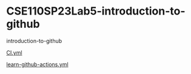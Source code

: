 # CSE110SP23Lab5-introduction-to-github
introduction-to-github

[CI.yml](/.github/workflow/CI.yml)

[learn-github-actions.yml](https://raw.githubusercontent.com/AngeliaZddl/CSE110SP23Lab5-introduction-to-github/main/.github/workflows/learn-github-actions.yml)
